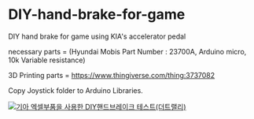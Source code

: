 # DIY-hand-brake-for-game

DIY hand brake for game using KIA's accelerator pedal

necessary parts = (Hyundai Mobis Part Number : 23700A, Arduino micro, 10k Variable resistance)

3D Printing parts = https://www.thingiverse.com/thing:3737082

Copy Joystick folder to Arduino Libraries.

[![기아 엑셀부품을 사용한 DIY핸드브레이크 테스트(더트랠리)](https://img.youtube.com/vi/AdfAfhjvNo8/0.jpg)](https://www.youtube.com/watch?v=AdfAfhjvNo8)
